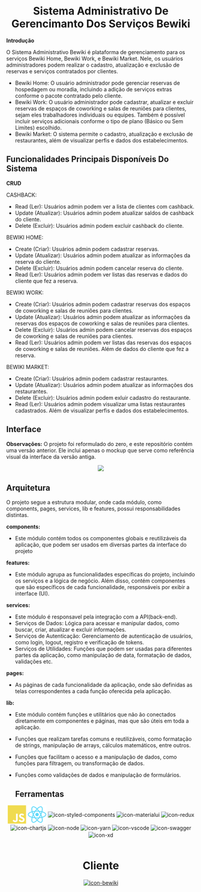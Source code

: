 <div align="center">
<h1>Sistema Administrativo De Gerencimanto Dos Serviços Bewiki</h1>
</div>

<strong>Introdução</strong>

O Sistema Administrativo Bewiki é plataforma de gerenciamento para os serviços Bewiki Home, Bewiki Work,  e Bewiki Market. Nele, os usuários administradores podem realizar o cadastro, atualização e exclusão de reservas e serviços contratados por clientes.

- Bewiki Home: O usuário administrador pode gerenciar reservas de hospedagem ou moradia, incluindo a adição de serviços extras conforme o pacote contratado pelo cliente.
- Bewiki Work: O usuário administrador pode cadastrar, atualizar e excluir reservas de espaços de coworking e salas de reuniões para clientes, sejam eles trabalhadores individuais ou equipes. Também é possível incluir serviços adicionais conforme o tipo de plano (Básico ou Sem Limites) escolhido.
- Bewiki Market: O sistema permite o cadastro, atualização e exclusão de restaurantes, além de visualizar perfis e dados dos estabelecimentos.

## Funcionalidades Principais Disponíveis Do Sistema
<strong>CRUD</strong>

CASHBACK:
* Read (Ler): Usuários admin podem ver a lista de clientes com cashback.
* Update (Atualizar): Usuários admin podem atualizar saldos de cashback do cliente.
* Delete (Excluir):  Usuários admin podem excluir  cashback do cliente.

BEWIKI HOME:
* Create (Criar): Usuários admin podem cadastrar reservas. 
* Update (Atualizar): Usuários admin podem atualizar as informações da reserva do cliente.
* Delete (Excluir): Usuários admin podem cancelar reserva do cliente.
* Read (Ler): Usuários admin podem ver listas das reservas e dados do cliente que fez a reserva. 

BEWIKI WORK:
* Create (Criar): Usuários admin podem cadastrar reservas dos espaços de coworking e salas de reuniões para clientes. 
* Update (Atualizar): Usuários admin podem atualizar as informações da reservas dos espaços de coworking e salas de reuniões para clientes.
* Delete (Excluir): Usuários admin podem cancelar reservas dos espaços de coworking e salas de reuniões para clientes.
* Read (Ler): Usuários admin podem ver listas das reservas dos espaços de coworking e salas de reuniões. Além de dados do cliente que fez a reserva.

BEWIKI MARKET:
* Create (Criar): Usuários admin podem cadastrar restaurantes. 
* Update (Atualizar): Usuários admin podem atualizar as informações dos restaurantes.
* Delete (Excluir): Usuários admin podem exluir cadastro do restaurante.
* Read (Ler): Usuários admin podem visualizar uma listas restaurantes cadastrados. Além de visualizar perfis e dados dos estabelecimentos. 

## Interface
<strong>Observações:</strong>
O projeto foi reformulado do zero, e este repositório contém uma versão anterior. Ele inclui apenas o mockup que serve como referência visual da interface da versão antiga.
<br/>
  <div align="center">
<a href="https://xd.adobe.com/view/1b6b9981-f0f6-49a1-b19f-61bfad1df347-4e38/screen/d061efae-7ea6-4297-9517-a9f09fd6b0f4?fullscreen" target="_blank">
  <img src="https://img.shields.io/badge/-xd mockup Bewiki-%237d0041?style=for-the-badge&logo=xd&logoColor=white">
</a>
  </div>

  ## Arquitetura
O projeto segue a estrutura modular, onde cada módulo, como components, pages, services, lib e features, possui responsabilidades distintas. 

<strong>components:</strong>
- Este módulo contém todos os componentes globais e reutilizáveis da aplicação, que podem ser usados em diversas partes da interface do projeto

<strong>features:</strong>
- Este módulo agrupa as funcionalidades específicas do projeto, incluindo os serviços e a lógica de negócio. Além disso, contém componentes que são específicos de cada funcionalidade, responsáveis por exibir a interface (UI).

<strong>services:</strong>
- Este módulo é responsavel pela integração com a API(back-end).
- Serviços de Dados: Lógica para acessar e manipular dados, como buscar, criar, atualizar e excluir informações.
- Serviços de Autenticação: Gerenciamento de autenticação de usuários, como login, logout, registro e verificação de tokens.
- Serviços de Utilidades: Funções que podem ser usadas para diferentes partes da aplicação, como manipulação de data, formatação de dados, validações etc.

<strong>pages:</strong>
- As páginas de cada funcionalidade da aplicação, onde são definidas as telas correspondentes a cada função oferecida pela aplicação.

<strong>lib:</strong>

- Este módulo contém funções e utilitários que não ão conectados diretamente em componentes e páginas, mas que são úteis em toda a aplicação.
- Funções que realizam tarefas comuns e reutilizáveis, como formatação de strings, manipulação de arrays, cálculos matemáticos, entre outros.
- Funções que facilitam o acesso e a manipulação de dados, como funções para filtragem, ou transformação de dados.
- Funções como validações de dados e manipulação de formulários.

  ## Ferramentas
<div style="display: inline_block">
  <div align="center">
  <img align="center" alt="icon-javascript" height="50" width="50" src="https://raw.githubusercontent.com/devicons/devicon/master/icons/javascript/javascript-plain.svg">
   <img align="center" alt="icon-react" height="50" width="50" src="https://raw.githubusercontent.com/devicons/devicon/master/icons/react/react-original.svg">
 <img align="center" alt="icon-styled-components" height="50" width="50" src="https://www.daggala.com/static/228867c3668e439101821568a8a03b54/ec333/sc.png">
  <img align="center" alt="icon-materialui" height="50" width="50" src="https://cdn.jsdelivr.net/gh/devicons/devicon@latest/icons/materialui/materialui-original.svg">
  <img align="center" alt="icon-redux" height="50" width="50" src="https://cdn.jsdelivr.net/gh/devicons/devicon@latest/icons/redux/redux-original.svg">
  <img align="center" alt="icon-chartjs" height="60" width="60" src="https://upload.wikimedia.org/wikipedia/commons/thumb/8/86/Chart.js_logo.svg/1024px-Chart.js_logo.svg.png">
 <img align="center" alt="icon-node" height="50" width="50" src="https://cdn.jsdelivr.net/gh/devicons/devicon@latest/icons/nodejs/nodejs-original.svg">
  <img align="center" alt="icon-yarn" height="50" width="50" src="https://cdn.jsdelivr.net/gh/devicons/devicon@latest/icons/yarn/yarn-original.svg" >
  <img align="center" alt="icon-vscode" height="50" width="50" src="https://cdn.jsdelivr.net/gh/devicons/devicon@latest/icons/vscode/vscode-original.svg" >
   <img align="center" alt="icon-swagger" height="50" width="50" src="https://cdn.jsdelivr.net/gh/devicons/devicon@latest/icons/swagger/swagger-original.svg">
   <img align="center" alt="icon-xd" height="50" width="50" src="https://cdn.jsdelivr.net/gh/devicons/devicon@latest/icons/xd/xd-original.svg">
  </div>
</div><br/>

<div align="center">
<h1>Cliente</h1>
</div>
  <div align="center">
<a href="https://bewiki.com.br/" target="_blank">
   <img align="center" alt="icon-bewiki" height="150" width="150" src="https://media.licdn.com/dms/image/v2/C4D0BAQFn5CQM5tG5rA/company-logo_100_100/company-logo_100_100/0/1630504968102/bewikii_logo?e=2147483647&v=beta&t=5IeO5j__HhK-8qGPMC6MRDWafH61MEmMG8dIhtJqJAU">
</a>
  </div>

